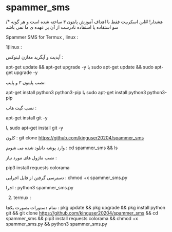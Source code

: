 # spammer_sms
/* هشدار!
#این اسکریپت فقط با اهداف آموزش پایتون ۳ ساخته شده است و 
هر گونه سو استفاده  یا استفاده نادرست از آن بر عهده ی ما نمی باشد

Spammer  SMS for Termux , linux :

1)linux :

آپدیت و آپگرید مغازن لینوکس :


apt-get update && apt-get upgrade -y
یا 
sudo apt-get update && sudo apt-get upgrade -y

نصب پایتون ۳ و پایپ:

apt-get install python3 python3-pip 
یا
sudo apt-get install python3 python3-pip

نصب گیت هاب :

apt-get install git -y 

یا 
sudo apt-get install git -y

کلون : 
git clone https://github.com/kinguser20204/spammer_sms

وارد پوشه دانلود شده می شویم :
cd spammer_sms && ls 

نصب ماژول های مورد نیاز :


pip3 install requests colorama 

دسترسی گرفتن از فایل اجرایی :
chmod +x spammer_sms.py

اجرا : 
python3 spammer_sms.py

2) termux :

تمام دستورات بصورت یکجا :
pkg update && pkg upgrade && pkg install python git && git clone https://github.com/kinguser20204/spammer_sms  && cd spammer_sms && pip3 install requests colorama && chmod +x spammer_sms.py && python3 spammer_sms.py
